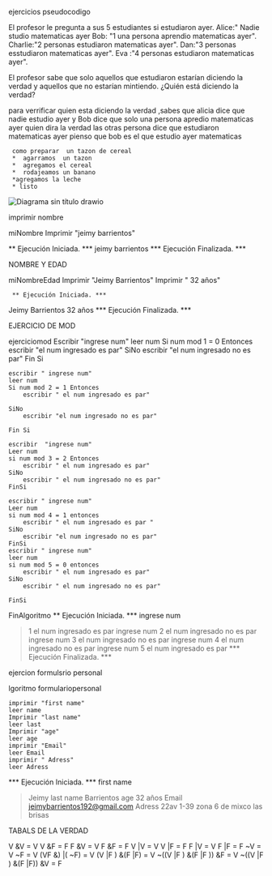 ejercicios  pseudocodigo

El  profesor  le pregunta  a sus 5 estudiantes si estudiaron  ayer. 
Alice:" Nadie  studio  matematicas ayer
Bob: "1 una persona aprendio matematicas  ayer".
Charlie:"2 personas  estudiaron matematicas  ayer".
Dan:"3 personas esstudiaron matematicas  ayer".
Eva :"4  personas estudiaron matematicas ayer".

El profesor sabe que solo aquellos que estudiaron estarían diciendo la verdad y aquellos que no estarían mintiendo. ¿Quién está diciendo la verdad?

para  verrificar quien esta diciendo la verdad  ,sabes que alicia  dice que nadie estudio  ayer 
y   Bob  dice       que solo  una persona apredio matematicas  ayer quien dira la verdad
las otras persona  dice que estudiaron matematicas  ayer 
pienso que bob es el que estudio ayer matematicas 

     como preparar  un tazon de cereal 
     *  agarramos  un tazon 
     *  agregamos el cereal
     *  rodajeamos un banano
     *agregamos la leche
     * listo

![Diagrama sin título drawio](https://github.com/sucelibarrientos/corecodemd./assets/132409206/e6b043b0-a178-428b-a941-8b85a5463a68)


imprimir  nombre



 miNombre
	Imprimir "jeimy barrientos"
	

** Ejecución Iniciada. ***
jeimy barrientos
*** Ejecución Finalizada. ***


NOMBRE Y EDAD


miNombreEdad
	Imprimir "Jeimy Barrientos"
	Imprimir " 32 años"
     
     ** Ejecución Iniciada. ***
Jeimy Barrientos
 32 años
*** Ejecución Finalizada. ***
     
 EJERCICIO DE  MOD
 
 ejerciciomod
	Escribir "ingrese num"
	leer num
	Si num mod 1 = 0 Entonces
		escribir "el num ingresado es par"
	SiNo
		escribir "el num ingresado no es par"
	Fin Si
	
	escribir " ingrese num"
	leer num
	Si num mod 2 = 1 Entonces
		escribir " el num ingresado es par"
		
	SiNo
		escribir "el num ingresado no es par"
		
	Fin Si
	
	escribir  "ingrese num"
	Leer num
	si num mod 3 = 2 Entonces
		escribir " el num ingresado es par"
	SiNo
		escribir " el num ingresado no es par"
	FinSi
		
	escribir " ingrese num"
	Leer num
	si num mod 4 = 1 entonces 
		escribir " el num ingresado es par "
	SiNo
		escribir "el num ingresado no es par"
	FinSi
	escribir " ingrese num"
	leer num
	si num mod 5 = 0 entonces 
		escribir " el num ingresado es par"
	SiNo
		escribir " el num ingresado no es par"
		
	FinSi
FinAlgoritmo
** Ejecución Iniciada. ***
ingrese num
> 1
el num ingresado es par
 ingrese num
> 2
el num ingresado no es par
ingrese num
> 3
 el num ingresado no es par
 ingrese num
> 4
el num ingresado no es par
 ingrese num
> 5
 el num ingresado es par
*** Ejecución Finalizada. ***

ejercion formulsrio personal


lgoritmo formulariopersonal
	
	imprimir "first name"
	leer name
	Imprimir "last name"
	leer last 
	Imprimir "age"
	leer age
	imprimir "Email"
	leer Email
	imprimir " Adress"
	leer Adress




*** Ejecución Iniciada. ***
first name
> Jeimy
last name
> Barrientos
age
> 32 años
Email
> jeimybarrientos192@gmail.com
 Adress
> 22av 1-39 zona 6 de mixco las brisas



TABALS DE  LA VERDAD


V &V = V
V &F = F
F &V = V
F &F = F
V |V = V
V |F = F
F |V = V
F |F = F
~V = V
~F = V
(VF &) |( ~F) = V
(V |F ) &(F |F) = V
~((V |F ) &(F |F )) &F = V
~((V |F ) &(F |F)) &V = F



